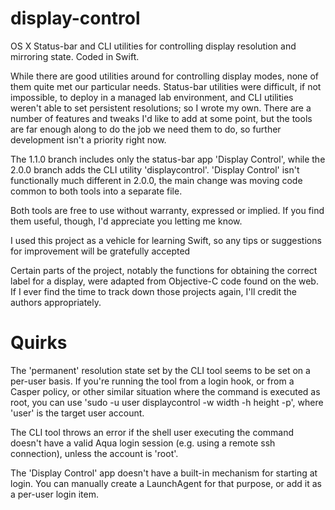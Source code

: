# display-control

OS X Status-bar and CLI utilities for controlling display resolution and mirroring state. Coded in Swift.

While there are good utilities around for controlling display modes, none of them quite met our particular needs. Status-bar utilities were difficult, if not impossible, to deploy in a managed lab environment, and CLI utilities weren't able to set persistent resolutions; so I wrote my own. There are a number of features and tweaks I'd like to add at some point, but the tools are far enough along to do the job we need them to do, so further development isn't a priority right now.

The 1.1.0 branch includes only the status-bar app 'Display Control', while the 2.0.0 branch adds the CLI utility 'displaycontrol'. 'Display Control' isn't functionally much different in 2.0.0, the main change was moving code common to both tools into a separate file.

Both tools are free to use without warranty, expressed or implied. If you find them useful, though, I'd appreciate you letting me know.

I used this project as a vehicle for learning Swift, so any tips or suggestions for improvement will be gratefully accepted

Certain parts of the project, notably the functions for obtaining the correct label for a display, were adapted from Objective-C code found on the web. If I ever find the time to track down those projects again, I'll credit the authors appropriately.


# Quirks

The 'permanent' resolution state set by the CLI tool seems to be set on a per-user basis. If you're running the tool from a login hook, or from a Casper policy, or other similar situation where the command is executed as root, you can use 'sudo -u user displaycontrol -w width -h height -p', where 'user' is the target user account.

The CLI tool throws an error if the shell user executing the command doesn't have a valid Aqua login session (e.g. using a remote ssh connection), unless the account is 'root'.

The 'Display Control' app doesn't have a built-in mechanism for starting at login. You can manually create a LaunchAgent for that purpose, or add it as a per-user login item.

